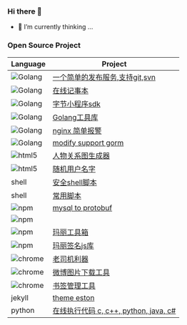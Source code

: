 ### Hi there 👋

- 🌱 I’m currently thinking ...
 
### Open Source Project

| Language | Project |
|-|-|  
| <img alt="Golang" src="https://img.shields.io/badge/-Golang-007d9c?style=flat-square&logo=go&logoColor=white" /> | [一个简单的发布服务,支持git,svn](https://github.com/cute-angelia/go-deploy-server) |
| <img alt="Golang" src="https://img.shields.io/badge/-Golang-007d9c?style=flat-square&logo=go&logoColor=white" /> | [在线记事本](https://github.com/cute-angelia/notepad-online) |
| <img alt="Golang" src="https://img.shields.io/badge/-Golang-007d9c?style=flat-square&logo=go&logoColor=white" /> | [字节小程序sdk](https://github.com/cute-angelia/bytedance-microapp) |
| <img alt="Golang" src="https://img.shields.io/badge/-Golang-007d9c?style=flat-square&logo=go&logoColor=white" /> | [Golang工具库](https://github.com/cute-angelia/go-utils) |
| <img alt="Golang" src="https://img.shields.io/badge/-Golang-007d9c?style=flat-square&logo=go&logoColor=white" /> | [nginx 简单报警](https://github.com/cute-angelia/go-nginx-alert) |
| <img alt="Golang" src="https://img.shields.io/badge/-Golang-007d9c?style=flat-square&logo=go&logoColor=white" /> | [modify support gorm](https://github.com/cute-angelia/gogo-protobuf) |  
| <img alt="html5" src="https://img.shields.io/badge/-HTML5-E34F26?style=flat-square&logo=html5&logoColor=white" />| [人物关系图生成器](https://github.com/cute-angelia/relation-chart) |
| <img alt="html5" src="https://img.shields.io/badge/-HTML5-E34F26?style=flat-square&logo=html5&logoColor=white" /> | [随机用户名字](https://github.com/cute-angelia/game-name-generate) |
| shell | [安全shell脚本](https://github.com/cute-angelia/security_shell_script) |
| shell | [常用脚本](https://github.com/cute-angelia/shell) |
| <img alt="npm" src="https://img.shields.io/badge/-NPM-CB3837?style=flat-square&logo=npm&logoColor=white" /> | [mysql to protobuf](https://github.com/cute-angelia/mysql-protobuf) |
| <img alt="npm" src="https://img.shields.io/badge/-NPM-CB3837?style=flat-square&logo=npm&logoColor=white" /> |
| <img alt="npm" src="https://img.shields.io/badge/-NPM-CB3837?style=flat-square&logo=npm&logoColor=white" /> | [玛丽工具箱](https://github.com/cute-angelia/mali-utils) |
| <img alt="npm" src="https://img.shields.io/badge/-NPM-CB3837?style=flat-square&logo=npm&logoColor=white" /> | [玛丽签名js库](https://github.com/cute-angelia/mali-secure) |
| <img alt="chrome" src="https://img.shields.io/badge/-chrome-FB542B?style=flat-square&logoColor=white" /> | [老司机利器](https://github.com/cute-angelia/chrome-blade) |
| <img alt="chrome" src="https://img.shields.io/badge/-chrome-FB542B?style=flat-square&logoColor=white" /> | [微博图片下载工具](https://github.com/cute-angelia/chrome-weibo-downloader) |
| <img alt="chrome" src="https://img.shields.io/badge/-chrome-FB542B?style=flat-square&logoColor=white" />| [书签管理工具](https://github.com/cute-angelia/chrome-bookmark) |
| jekyll | [theme eston](https://github.com/cute-angelia/jekyll-theme-eston) |
| python | [在线执行代码 c, c++, python, java, c#](https://github.com/cute-angelia/online-compiler-code) |
  
